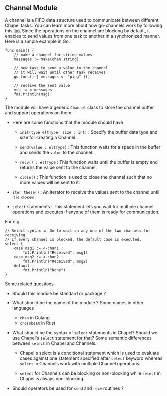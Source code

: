 ## Channel Module

A channel is a FIFO data structure used to communicate between different Chapel
tasks. You can learn more about how go-channels work by following this
[link](https://gobyexample.com/channels)
Since the operations on the channel are blocking by default, it enables to send
values from one task to another in a synchronized manner.
Here is a simple example in Go.

```
func main() {
	// make a channel for string values
	messages := make(chan string)

	// new task to send a value to the channel
	// it will wait until other task receives
	go func() { messages <- "ping" }()

	// receive the sent value
	msg := <-messages
	fmt.Println(msg)
}
```

The module will have a generic `Channel` class to store the channel buffer and
support operations on them.

* Here are some functions that the module should have

	* `init(type eltType, size : int)` : Specify the buffer data type and size
	for creating a Channel.

	* `send(value : eltType)` : This function waits for a space in the buffer
	and	sends the `value` to the channel.

	* `recv() : eltType` : This function waits until the buffer is empty and
	returns the value sent to the channel.

	* `close()` : This function is used to close the channel such that no more
	values will be sent to it.

* `iter these()` : An iterator to receive the values sent to the channel until
it is closed.

* `select` statements : This statement lets you wait for multiple channel
operations and executes if anyone of them is ready for communication.

For e.g.
```
// Select syntax in Go to wait on any one of the two channels for receiving
// If every channel is blocked, the default case is executed.
select {
	case msg1 := <-chan1 :
		fmt.Println("Received", msg1)
	case msg2 := <-chan2 :
		fmt.Println("Received", msg2)
	default :
		fmt.Println("None")
}
```

Some related questions -

* Should this module be standard or package ?

* What should be the name of the module ? Some names in other languages
	* `chan` in Golang
	* `crossbeam` in Rust

* What should be the syntax of `select` statements in Chapel? Should we use
Chapel's `select` statement for that? Some semantic differences between
`select` in Chapel and Channels.

	* Chapel's select is a conditional statement which is used to evaluate
	cases against one statement specified after `select` keyword whereas
	`select` in Channels work with multiple Channel operations.

	* `select` for Channels can be blocking or non-blocking while `select`
	in Chapel is always non-blocking.

* Should operators be used for `send` and `recv` routines ?
